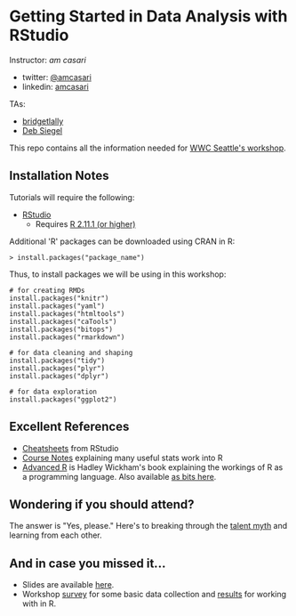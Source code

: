 # Getting Started in Data Analysis with RStudio

Instructor: *am casari*
  - twitter: [@amcasari](https://twitter.com/amcasari)
  - linkedin: [amcasari](https://www.linkedin.com/in/amcasari)
  
TAs:
 - [bridgetlally](https://www.linkedin.com/in/bridgetlally)
 - [Deb Siegel](https://www.linkedin.com/in/deborahlynnsiegel)

This repo contains all the information needed for [WWC Seattle's workshop](http://www.meetup.com/Women-Who-Code-Seattle/events/220649589/).

## Installation Notes

Tutorials will require the following:
- [RStudio](http://www.rstudio.com/products/rstudio/download/)
  - Requires [R 2.11.1 (or higher)](http://cran.rstudio.com/)

Additional 'R' packages can be downloaded using CRAN in R:

```
> install.packages("package_name")
```

Thus, to install packages we will be using in this workshop:

```
# for creating RMDs
install.packages("knitr")
install.packages("yaml")
install.packages("htmltools")
install.packages("caTools")
install.packages("bitops")
install.packages("rmarkdown")

# for data cleaning and shaping
install.packages("tidy")
install.packages("plyr")
install.packages("dplyr")

# for data exploration
install.packages("ggplot2")
```


## Excellent References

- [Cheatsheets](http://www.rstudio.com/resources/cheatsheets/) from RStudio
- [Course Notes](http://people.stat.sfu.ca/~cschwarz/CourseNotes/) explaining many useful stats work into R
- [Advanced R](http://www.amazon.com/Advanced-Chapman-Hall-CRC-Series/dp/1466586966) is Hadley Wickham's book explaining the workings of R as a programming language. Also available [as bits here](http://adv-r.had.co.nz/).

## Wondering if you should attend?

The answer is "Yes, please." Here's to breaking through the [talent myth](https://www.youtube.com/watch?v=hIJdFxYlEKE) and learning from each other.

## And in case you missed it...
- Slides are available [here](http://bit.ly/1BpWJdH).
- Workshop [survey](http://goo.gl/forms/JPxrFWZbJo) for some basic data collection and [results](http://bit.ly/1Eyxrdo) for working with in R.
